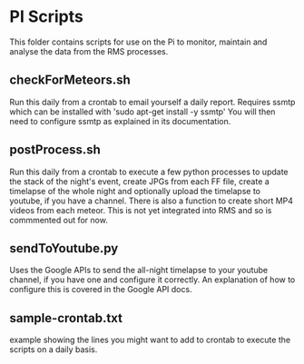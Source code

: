 PI Scripts
=========
This folder contains scripts for use on the Pi to monitor, maintain and analyse the
data from the RMS processes.

checkForMeteors.sh
------------------
Run this daily from a crontab to email yourself a daily report. 
Requires ssmtp which can be installed with 'sudo apt-get install -y ssmtp'
You will then need to configure ssmtp as explained in its documentation.

postProcess.sh
--------------
Run this daily from a crontab to execute a few python processes to update the
stack of the night's event, create JPGs from each FF file, create a timelapse of 
the whole night and optionally upload the timelapse to youtube, if you have a 
channel. 
There is also a function to create short MP4 videos from each meteor. This is
not yet integrated into RMS and so is commmented out for now. 

sendToYoutube.py
----------------
Uses the Google APIs to send the all-night timelapse to your youtube channel, if 
you have one and configure it correctly. An explanation of how to configure this
is covered in the Google API docs. 

sample-crontab.txt
------------------
example showing the lines you might want to add to crontab to execute the scripts
on a daily basis. 
